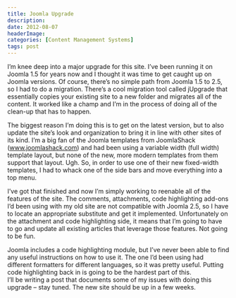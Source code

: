 ```yaml
---
title: Joomla Upgrade
description: 
date: 2012-08-07
headerImage: 
categories: [Content Management Systems]
tags: post
---
```


I’m knee deep into a major upgrade for this site. I’ve been running it on Joomla 1.5 for years now and I thought it was time to get caught up on Joomla versions. Of course, there’s no simple path from Joomla 1.5 to 2.5, so I had to do a migration. There’s a cool migration tool called jUpgrade that essentially copies your existing site to a new folder and migrates all of the content. It worked like a champ and I’m in the process of doing all of the clean-up that has to happen.

The biggest reason I’m doing this is to get on the latest version, but to also update the site’s look and organization to bring it in line with other sites of its kind. I’m a big fan of the Joomla templates from JoomlaShack (www.joomlashack.com) and had been using a variable width (full width) template layout, but none of the new, more modern templates from them support that layout. Ugh. So, in order to use one of their new fixed-width templates, I had to whack one of the side bars and move everything into a top menu.

I’ve got that finished and now I’m simply working to reenable all of the features of the site. The comments, attachments, code highlighting add-ons I’d been using with my old site are not compatible with Joomla 2.5, so I have to locate an appropriate substitute and get it implemented. Unfortunately on the attachment and code highlighting side, it means that I’m going to have to go and update all existing articles that leverage those features. Not going to be fun.

Joomla includes a code highlighting module, but I’ve never been able to find any useful instructions on how to use it. The one I’d been using had different formatters for different languages, so it was pretty useful. Putting code highlighting back in is going to be the hardest part of this.  
I’ll be writing a post that documents some of my issues with doing this upgrade – stay tuned. The new site should be up in a few weeks.
